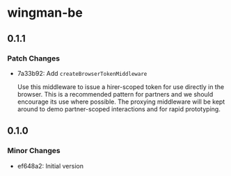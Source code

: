 # wingman-be

## 0.1.1

### Patch Changes

- 7a33b92: Add `createBrowserTokenMiddleware`

  Use this middleware to issue a hirer-scoped token for use directly in the browser.
  This is a recommended pattern for partners and we should encourage its use where possible.
  The proxying middleware will be kept around to demo partner-scoped interactions and for rapid prototyping.

## 0.1.0

### Minor Changes

- ef648a2: Initial version
